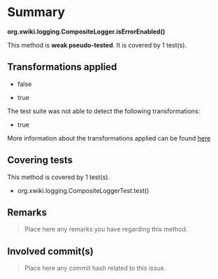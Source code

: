 # Summary
**org.xwiki.logging.CompositeLogger.isErrorEnabled()**

This method is **weak pseudo-tested**.
It is covered by 1 test(s). 


## Transformations applied

- false

- true


The test suite was not able to detect the following transformations:
 * true 


More information about the transformations applied can be found [here](https://github.com/STAMP-project/pitest-descartes)

## Covering tests
This method is covered by 1 test(s).
* org.xwiki.logging.CompositeLoggerTest.test()


## Remarks
> Place here any remarks you have regarding this method.

## Involved commit(s)

> Place here any commit hash related to this issue.
